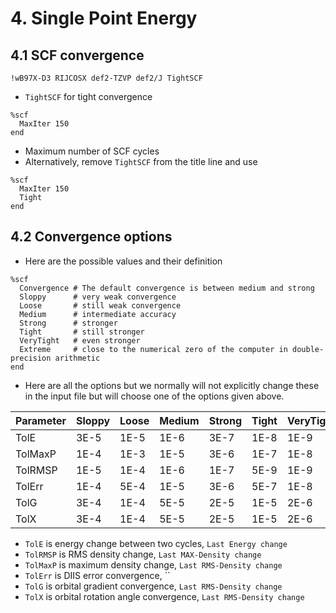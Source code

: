 # 4. Single Point Energy

## 4.1 SCF convergence

```
!wB97X-D3 RIJCOSX def2-TZVP def2/J TightSCF
```
- `TightSCF` for tight convergence

```
%scf
  MaxIter 150
end
```
- Maximum number of SCF cycles
- Alternatively, remove `TightSCF` from the title line and use
```
%scf
  MaxIter 150
  Tight
end
```

## 4.2 Convergence options
- Here are the possible values and their definition
```
%scf
  Convergence # The default convergence is between medium and strong 
  Sloppy      # very weak convergence 
  Loose       # still weak convergence
  Medium      # intermediate accuracy
  Strong      # stronger 
  Tight       # still stronger
  VeryTight   # even stronger
  Extreme     # close to the numerical zero of the computer in double-precision arithmetic
end
```
- Here are all the options but we normally will not explicitly change these in the input file but will choose one of the options given above.

| Parameter | Sloppy | Loose | Medium | Strong | Tight | VeryTight | Extreme |
|---|---|---|---|---|---|---|---|
| TolE      | 3E-5   | 1E-5  | 1E-6   | 3E-7   | 1E-8  | 1E-9      | 1E-14   |
| TolMaxP   | 1E-4   | 1E-3  | 1E-5   | 3E-6   | 1E-7  | 1E-8      | 1E-14   |
| TolRMSP   | 1E-5   | 1E-4  | 1E-6   | 1E-7   | 5E-9  | 1E-9      | 1E-14   | 
| TolErr    | 1E-4   | 5E-4  | 1E-5   | 3E-6   | 5E-7  | 1E-8      | 1E-14   |
| TolG      | 3E-4   | 1E-4  | 5E-5   | 2E-5   | 1E-5  | 2E-6      | 1E-09   |
| TolX      | 3E-4   | 1E-4  | 5E-5   | 2E-5   | 1E-5  | 2E-6      | 1E-09   |

- `TolE` is energy change between two cycles, `Last Energy change`
- `TolRMSP` is RMS density change, `Last MAX-Density change`
- `TolMaxP` is maximum density change, `Last RMS-Density change`
- `TolErr` is DIIS error convergence, ``
- `TolG` is orbital gradient convergence, `Last RMS-Density change`
- `TolX` is orbital rotation angle convergence, `Last RMS-Density change`
